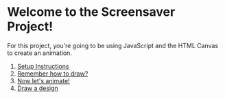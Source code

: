 # Welcome to the Screensaver Project!

For this project, you're going to be using JavaScript and the HTML Canvas to create an animation.

1. [Setup Instructions](./setup.md)
2. [Remember how to draw?](./draw.md)
3. [Now let's animate!](./animation.md)
4. [Draw a design](./design.md)
 